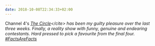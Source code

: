 ```yaml
---
date: 2018-10-08T22:34:33+02:00
---
```

Channel 4's <cite>[The Circle](https://en.wikipedia.org/wiki/The_Circle_(TV_series))</cite> has been my guilty pleasure over the last three weeks. Finally, a reality show with funny, genuine and endearing contestants. Hard pressed to pick a favourite from the final four. [#FactsAreFacts](https://twitter.com/hashtag/FactsAreFacts)
